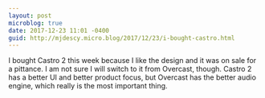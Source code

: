 ```yaml
---
layout: post
microblog: true
date: 2017-12-23 11:01 -0400
guid: http://mjdescy.micro.blog/2017/12/23/i-bought-castro.html
---
```

I bought Castro 2 this week because I like the design and it was on sale for a pittance. I am not sure I will switch to it from Overcast, though. Castro 2 has a better UI and better product focus, but Overcast has the better audio engine, which really is the most important thing.
